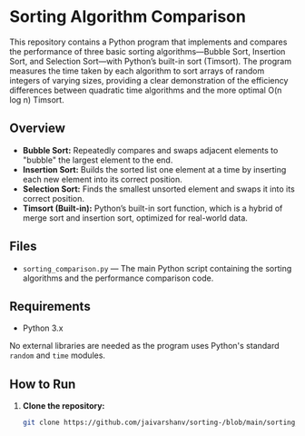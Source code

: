 # Sorting Algorithm Comparison

This repository contains a Python program that implements and compares the performance of three basic sorting algorithms—Bubble Sort, Insertion Sort, and Selection Sort—with Python’s built-in sort (Timsort). The program measures the time taken by each algorithm to sort arrays of random integers of varying sizes, providing a clear demonstration of the efficiency differences between quadratic time algorithms and the more optimal O(n log n) Timsort.

## Overview

- **Bubble Sort:** Repeatedly compares and swaps adjacent elements to "bubble" the largest element to the end.
- **Insertion Sort:** Builds the sorted list one element at a time by inserting each new element into its correct position.
- **Selection Sort:** Finds the smallest unsorted element and swaps it into its correct position.
- **Timsort (Built-in):** Python’s built-in sort function, which is a hybrid of merge sort and insertion sort, optimized for real-world data.

## Files

- `sorting_comparison.py` — The main Python script containing the sorting algorithms and the performance comparison code.

## Requirements

- Python 3.x

No external libraries are needed as the program uses Python's standard `random` and `time` modules.

## How to Run

1. **Clone the repository:**
   ```bash
   git clone https://github.com/jaivarshanv/sorting-/blob/main/sorting_comparison.py
